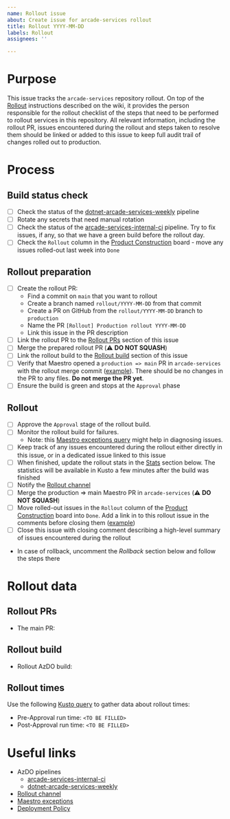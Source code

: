 ```yaml
---
name: Rollout issue
about: Create issue for arcade-services rollout
title: Rollout YYYY-MM-DD
labels: Rollout
assignees: ''

---
```


# Purpose

This issue tracks the `arcade-services` repository rollout. On top of the [Rollout](https://dev.azure.com/dnceng/internal/_wiki/wikis/DNCEng%20Services%20Wiki/831/Rollout) instructions described on the wiki, it provides the person responsible for the rollout checklist of the steps that need to be performed to rollout services in this repository. All relevant information, including the rollout PR, issues encountered during the rollout and steps taken to resolve them should be linked or added to this issue to keep full audit trail of changes rolled out to production.

# Process

## Build status check
- [ ] Check the status of the [dotnet-arcade-services-weekly](https://dev.azure.com/dnceng/internal/_build?definitionId=993) pipeline
- [ ] Rotate any secrets that need manual rotation
- [ ] Check the status of the [arcade-services-internal-ci](https://dev.azure.com/dnceng/internal/_build?definitionId=252) pipeline. Try to fix issues, if any, so that we have a green build before the rollout day.
- [ ] Check the `Rollout` column in the [Product Construction](https://github.com/orgs/dotnet/projects/276) board - move any issues rolled-out last week into `Done`

## Rollout preparation
- [ ] Create the rollout PR:
  - Find a commit on `main` that you want to rollout
  - Create a branch named `rollout/YYYY-MM-DD` from that commit
  - Create a PR on GitHub from the `rollout/YYYY-MM-DD` branch to `production`
  - Name the PR `[Rollout] Production rollout YYYY-MM-DD`
  - Link this issue in the PR description
- [ ] Link the rollout PR to the [Rollout PRs](#rollout-prs) section of this issue
- [ ] Merge the prepared rollout PR (⚠️ **DO NOT SQUASH**)
- [ ] Link the rollout build to the [Rollout build](#rollout-build) section of this issue
- [ ] Verify that Maestro opened a `production => main` PR in `arcade-services` with the rollout merge commit ([example](https://github.com/dotnet/arcade-services/pull/2741)). There should be no changes in the PR to any files. **Do not merge the PR yet**.
- [ ] Ensure the build is green and stops at the `Approval` phase

## Rollout
- [ ] Approve the `Approval` stage of the rollout build.
- [ ] Monitor the rollout build for failures.
  - Note: this [Maestro exceptions query](https://ms.portal.azure.com/#view/Microsoft_OperationsManagementSuite_Workspace/Logs.ReactView/resourceId/%2Fsubscriptions%2F68672ab8-de0c-40f1-8d1b-ffb20bd62c0f%2FresourceGroups%2Fmaestro-prod-cluster%2Fproviders%2Fmicrosoft.insights%2Fcomponents%2Fmaestro-prod/source/LogsBlade.AnalyticsShareLinkToQuery/q/H4sIAAAAAAAAAz2MOw6DMBBE%252B5xiSlsiRZDS5i7GjGQXu0brRSSIwyekoH4fvjMXr0377cBWaIRXYfckC17QtoV4H%252Bcf7KtIsroTua3qIWL6YKoaLn%252FA4ylxgNBLOxOjzrT%252FMJdk%252FgV08ryabQAAAA%253D%253D) might help in diagnosing issues.
- [ ] Keep track of any issues encountered during the rollout either directly in this issue, or in a dedicated issue linked to this issue
- [ ] When finished, update the rollout stats in the [Stats](#stats) section below. The statistics will be available in Kusto a few minutes after the build was finished
- [ ] Notify the [Rollout channel](https://teams.microsoft.com/l/channel/19%3a72e283b51f9e4567ba24a35328562df4%40thread.skype/Rollout?groupId=147df318-61de-4f04-8f7b-ecd328c256bb&tenantId=72f988bf-86f1-41af-91ab-2d7cd011db47)
- [ ] Merge the production => main Maestro PR in `arcade-services` (⚠️ **DO NOT SQUASH**)
- [ ] Move rolled-out issues in the `Rollout` column of the [Product Construction](https://github.com/orgs/dotnet/projects/276) board into `Done`. Add a link in to this rollout issue in the comments before closing them ([example](https://github.com/dotnet/arcade-services/issues/2681#issuecomment-1632288755))
- [ ] Close this issue with closing comment describing a high-level summary of issues encountered during the rollout
- In case of rollback, uncomment the *Rollback* section below and follow the steps there

<!-- UNCOMMENT HERE IN CASE OF A ROLLBACK
## Rollback

In case the services don't work as expected after the rollout, it's necessary to roll back.

- [ ] Announce the issues on the [Rollout channel](https://teams.microsoft.com/l/channel/19%3a72e283b51f9e4567ba24a35328562df4%40thread.skype/Rollout?groupId=147df318-61de-4f04-8f7b-ecd328c256bb&tenantId=72f988bf-86f1-41af-91ab-2d7cd011db47), rollout issue in [AzDO](https://dev.azure.com/dnceng/internal/_workitems/)
- [ ] Notify the partners that we'll be rolling back
- [ ] Rollback as described on the [Rollback / Hotfix](https://dev.azure.com/dnceng/internal/_wiki/wikis/DNCEng%20Services%20Wiki/831/Rollout?anchor=rollback-/-hotfix)  wiki page
- [ ] Validate the rolled-back services are running as expected
- [ ] Announce successful rollout on the [Rollout channel](https://teams.microsoft.com/l/channel/19%3a72e283b51f9e4567ba24a35328562df4%40thread.skype/Rollout?groupId=147df318-61de-4f04-8f7b-ecd328c256bb&tenantId=72f988bf-86f1-41af-91ab-2d7cd011db47)
- [ ] Notify the partners that the rollback has been finished (as reply on the original email)

### Rollback PRs
- `<TO BE FILLED (IF APPICABLE)>`
-->

# Rollout data

## Rollout PRs

* The main PR: <TO BE FILLED>

## Rollout build

* Rollout AzDO build: <TO BE FILLED>

## Rollout times

Use the following [Kusto query](https://dataexplorer.azure.com/clusters/engsrvprod/databases/engineeringdata?query=H4sIAAAAAAAAA51Qy07DMBC89ytWuTSWwg+k6gFUCfWCqhZxQSha4m1j5Eew10B5/DubUETgiE+r8ezM7GhqLUaCx0zx2PQY0RFTTOU2WBsyr3UNNvgDLEEtZpYYLolXOSKb4AUsG3NiVNDsTUy8YzxQDYmjGUGLfzAFbzOQd20cWeNpS22IOo3YOzx3JHEusrF6rWG5BDH49XUlCcH4cuI2dVEncsrOYTSvJK4YWaI6WdoN82CsKiCvBxRfJuhpuY/hgVqGyaH7EB1yw8JKPfpy2D770q6g6LrauUIa+ljMejmSR6Hb+SbSeS9qT2ihHElqfidqHFKLUnw5afOnchEcCyhk2OR7a1IHOUl1sMLYFkpV3/Ih8f/0V9TbcBwMbtAajUygR8iRZ3FYfALfQdHDGQIAAA==) to gather data about rollout times:

* Pre-Approval run time: `<TO BE FILLED>`
* Post-Approval run time: `<TO BE FILLED>`

# Useful links

- AzDO pipelines
  - [arcade-services-internal-ci](https://dev.azure.com/dnceng/internal/_build?definitionId=252)
  - [dotnet-arcade-services-weekly](https://dev.azure.com/dnceng/internal/_build?definitionId=993)
- [Rollout channel](https://teams.microsoft.com/l/channel/19%3a72e283b51f9e4567ba24a35328562df4%40thread.skype/Rollout?groupId=147df318-61de-4f04-8f7b-ecd328c256bb&tenantId=72f988bf-86f1-41af-91ab-2d7cd011db47)
- [Maestro exceptions](https://ms.portal.azure.com/#view/Microsoft_OperationsManagementSuite_Workspace/Logs.ReactView/resourceId/%2Fsubscriptions%2F68672ab8-de0c-40f1-8d1b-ffb20bd62c0f%2FresourceGroups%2Fmaestro-prod-cluster%2Fproviders%2Fmicrosoft.insights%2Fcomponents%2Fmaestro-prod/source/LogsBlade.AnalyticsShareLinkToQuery/q/H4sIAAAAAAAAAz2MOw6DMBBE%252B5xiSlsiRZDS5i7GjGQXu0brRSSIwyekoH4fvjMXr0377cBWaIRXYfckC17QtoV4H%252Bcf7KtIsroTua3qIWL6YKoaLn%252FA4ylxgNBLOxOjzrT%252FMJdk%252FgV08ryabQAAAA%253D%253D)
- [Deployment Policy](https://github.com/dotnet/core-eng/blob/main/Documentation/Policy/DeploymentPolicy.md)
